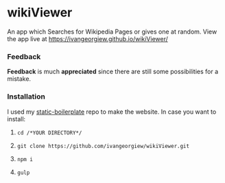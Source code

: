 # wikiViewer

An app which Searches for Wikipedia Pages or gives one at random.
View the app live at https://ivangeorgiew.github.io/wikiViewer/

### Feedback

**Feedback** is much **appreciated** since there are still some possibilities for a mistake.

### Installation

I used my [static-boilerplate](https://github.com/ivangeorgiew/static-boilerplate) repo to make the website.
In case you want to install:

1) `cd /*YOUR DIRECTORY*/`

2) `git clone https://github.com/ivangeorgiew/wikiViewer.git`

3) `npm i`

4) `gulp`
